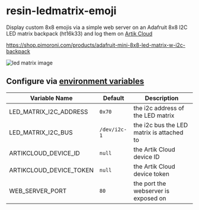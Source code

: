 # resin-ledmatrix-emoji
Display custom 8x8 emojis via a simple web server on an Adafruit 8x8 I2C LED matrix backpack (ht16k33) and log them on [Artik Cloud](https://docs.resin.io/integrations/artik/)

<https://shop.pimoroni.com/products/adafruit-mini-8x8-led-matrix-w-i2c-backpack>

![led matrix image](https://cdn.shopify.com/s/files/1/0174/1800/products/870_large.jpg)

## Configure via [environment variables](https://docs.resin.io/management/env-vars/)

Variable Name          | Default      | Description
---------------------- | ------------ | -----------------------------------------
LED_MATRIX_I2C_ADDRESS | `0x70`       | the i2c address of the LED matrix
LED_MATRIX_I2C_BUS     | `/dev/i2c-1` | the i2c bus the LED matrix is attached to
ARTIKCLOUD_DEVICE_ID | `null`       | the Artik Cloud device ID
ARTIKCLOUD_DEVICE_TOKEN     | `null` | the Artik Cloud device token
WEB_SERVER_PORT | `80` | the port the webserver is exposed on
